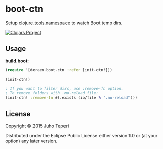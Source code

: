 # boot-ctn

Setup [clojure.tools.namespace] to watch Boot temp dirs.

[![Clojars Project](http://clojars.org/deraen/boot-ctn/latest-version.svg)](http://clojars.org/deraen/boot-ctn)

## Usage

**build.boot:**
```clj
(require '[deraen.boot-ctn :refer [init-ctn!]])

(init-ctn!)

; If you want to filter dirs, use :remove-fn option.
; To remove folders with .no-reload file:
(init-ctn! :remove-fn #(.exists (io/file % ".no-reload")))
```

## License

Copyright © 2015 Juho Teperi

Distributed under the Eclipse Public License either version 1.0 or (at
your option) any later version.

[clojure.tools.namespace]: https://github.com/clojure/tools.namespace
